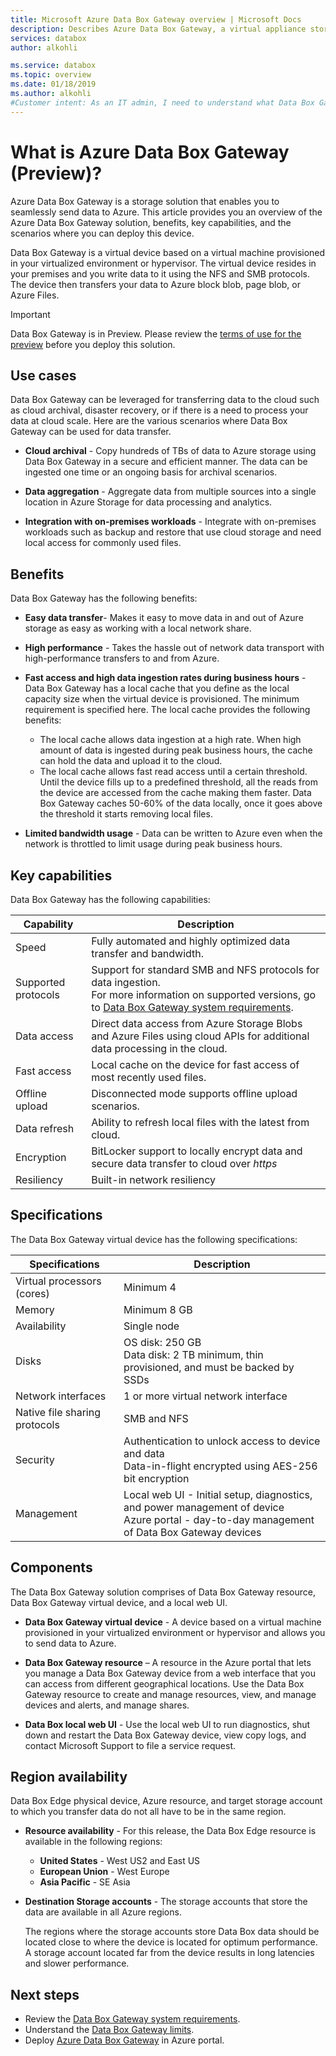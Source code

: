 ```yaml
---
title: Microsoft Azure Data Box Gateway overview | Microsoft Docs
description: Describes Azure Data Box Gateway, a virtual appliance storage solution that enables you to transfer data into Azure
services: databox
author: alkohli

ms.service: databox
ms.topic: overview
ms.date: 01/18/2019
ms.author: alkohli
#Customer intent: As an IT admin, I need to understand what Data Box Gateway is and how it works so I can use it to send data to Azure.
---
```

# What is Azure Data Box Gateway (Preview)? 

Azure Data Box Gateway is a storage solution that enables you to seamlessly send data to Azure. This article provides you an overview of the Azure Data Box Gateway solution, benefits, key capabilities, and the scenarios where you can deploy this device. 

Data Box Gateway is a virtual device based on a virtual machine provisioned in your virtualized environment or hypervisor. The virtual device resides in your premises and you write data to it using the NFS and SMB protocols. The device then transfers your data to Azure block blob, page blob, or Azure Files. 

> [!IMPORTANT]
> Data Box Gateway is in Preview. Please review the [terms of use for the preview](https://azure.microsoft.com/support/legal/preview-supplemental-terms/) before you deploy this solution.

## Use cases

Data Box Gateway can be leveraged for transferring data to the cloud such as cloud archival, disaster recovery, or if there is a need to process your data at cloud scale. Here are the various scenarios where Data Box Gateway can be used for data transfer.

- **Cloud archival** - Copy hundreds of TBs of data to Azure storage using Data Box Gateway in a secure and efficient manner. The data can be ingested one time or an ongoing basis for archival scenarios.

- **Data aggregation** - Aggregate data from multiple sources into a single location in Azure Storage for data processing and analytics.  

- **Integration with on-premises workloads** - Integrate with on-premises workloads such as backup and restore that use cloud storage and need local access for commonly used files. 

## Benefits

Data Box Gateway has the following benefits:

- **Easy data transfer**- Makes it easy to move data in and out of Azure storage as easy as working with a local network share.  
- **High performance** - Takes the hassle out of network data transport with high-performance transfers to and from Azure. 
- **Fast access and high data ingestion rates during business hours** - Data Box Gateway has a local cache that you define as the local capacity size when the virtual device is provisioned. The minimum requirement is specified here. The local cache provides the following benefits:
    - The local cache allows data ingestion at a high rate. When high amount of data is ingested during peak business hours, the cache can hold the data and upload it to the cloud.
    - The local cache allows fast read access until a certain threshold. Until the device fills up to a predefined threshold, all the reads from the device are accessed from the cache making them faster. Data Box Gateway caches 50-60% of the data locally, once it goes above the threshold it starts removing local files. 
 
- **Limited bandwidth usage** - Data can be written to Azure even when the network is throttled to limit usage during peak business hours.  

## Key capabilities

Data Box Gateway has the following capabilities:

|Capability |Description  |
|---------|---------|
|Speed     | Fully automated and highly optimized data transfer and bandwidth.|
|Supported protocols     | Support for standard SMB and NFS protocols for data ingestion. <br> For more information on supported versions, go to [Data Box Gateway system requirements](data-box-gateway-system-requirements.md).|
|Data access     | Direct data access from Azure Storage Blobs and Azure Files using cloud APIs for additional data processing in the cloud.|
|Fast access     | Local cache on the device for fast access of most recently used files.|
|Offline upload     | Disconnected mode supports offline upload scenarios.|
|Data refresh     | Ability to refresh local files with the latest from cloud.|
|Encryption    | BitLocker support to locally encrypt data and secure data transfer to cloud over *https*       |
|Resiliency     | Built-in network resiliency        |


## Specifications

The Data Box Gateway virtual device has the following specifications:

| Specifications                                          | Description              |
|---------------------------------------------------------|--------------------------|
| Virtual processors (cores)   | Minimum 4 |            
| Memory  | Minimum 8 GB|
| Availability|Single node|
| Disks| OS disk: 250 GB <br> Data disk: 2 TB minimum, thin provisioned, and must be backed by SSDs|
| Network interfaces|1 or more virtual network interface|
| Native file sharing protocols|SMB and NFS  |
| Security| Authentication to unlock access to device and data <br> Data-in-flight encrypted using AES-256 bit encryption|
| Management| Local web UI - Initial setup, diagnostics, and power management of device <br> Azure portal - day-to-day management of Data Box Gateway devices       |


## Components

The Data Box Gateway solution comprises of Data Box Gateway resource, Data Box Gateway virtual device, and a local web UI.

* **Data Box Gateway virtual device** - A device based on a virtual machine provisioned in your virtualized environment or hypervisor and allows you to send data to Azure. 
    
* **Data Box Gateway resource** – A resource in the Azure portal that lets you manage a Data Box Gateway device from a web interface that you can access from different geographical locations. Use the Data Box Gateway resource to create and manage resources, view, and manage devices and alerts, and manage shares.  

    <!--![The Data Box Gateway service in Azure portal](media/data-box-overview/data-box-Gateway-service1.png)-->

    <!--For more information, go to [Use the Data Box Gateway service to administer your Data Box Gateway device](data-box-gateway-portal-ui-admin.md).-->

* **Data Box local web UI** - Use the local web UI to run diagnostics, shut down and restart the Data Box Gateway device, view copy logs, and contact Microsoft Support to file a service request.

    <!--![The Data Box Gateway local web UI](media/data-box-gateway-overview/data-box-gateway-local-web-ui.png)-->

    <!-- For information about using the web-based UI, go to [Use the web-based UI to administer your Data Box](data-box-gateway-portal-ui-admin.md).-->


## Region availability

Data Box Edge physical device, Azure resource, and target storage account to which you transfer data do not all have to be in the same region.

- **Resource availability** - For this release, the Data Box Edge resource is available in the following regions:
    - **United States** - West US2 and East US
    - **European Union** - West Europe
    - **Asia Pacific** - SE Asia

- **Destination Storage accounts** - The storage accounts that store the data are available in all Azure regions. 

    The regions where the storage accounts store Data Box data should be located close to where the device is located for optimum performance. A storage account located far from the device results in long latencies and slower performance. 


## Next steps

- Review the [Data Box Gateway system requirements](data-box-gateway-system-requirements.md).
- Understand the [Data Box Gateway limits](data-box-gateway-limits.md).
- Deploy [Azure Data Box Gateway](data-box-gateway-deploy-prep.md) in Azure portal.




